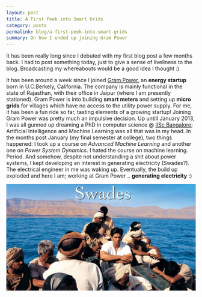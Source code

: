 ```yaml
---
layout: post
title: A First Peek into Smart Grids
category: posts
permalink: blog/a-first-peek-into-smart-grids
summary: On how I ended up joining Gram Power
---
```


It has been really long since I debuted with my first blog post a few months back. I had to post something today, just to give a sense of liveliness to the blog. Broadcasting my whereabouts would be a good idea I thought :)

It has been around a week since I joined [Gram Power](http://www.grampower.com), an **energy startup** born in U.C.Berkely, California. The company is mainly functional in the state of Rajasthan, with their office in Jaipur (where I am presently stationed). Gram Power is into building **smart meters** and setting up **micro grids** for villages which have no access to the utility power supply. For me, it has been a fun ride so far, tasting elements of a growing startup! Joining Gram Power was pretty much an impulsive decision. Up untill January 2013, I was all gunned up dreaming a PhD in computer science @ [IISc Bangalore](http://www.iisc.ernet.in); Artificial Intelligence and Machine Learning was all that was in my head. In the months post January (my final semester at college), two things happened: I took up a course on *Advanced Machine Learning* and another one on *Power System Dynamics*. I hated the course on machine learning. Period. And somehow, despite not understanding a shit about power systems, I kept developing an interest in generating electricity (Swades?). The electrical engineer in me was waking up. Eventually, the build up exploded and here I am; working at Gram Power .. **generating electricity** :)

![Swades](/img/swades.jpg)
